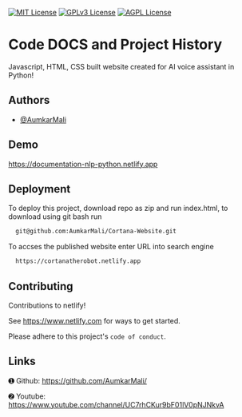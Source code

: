 


[![MIT License](https://img.shields.io/badge/License-MIT-green.svg)](https://choosealicense.com/licenses/mit/)
[![GPLv3 License](https://img.shields.io/badge/License-GPL%20v3-yellow.svg)](https://opensource.org/licenses/)
[![AGPL License](https://img.shields.io/badge/license-AGPL-blue.svg)](http://www.gnu.org/licenses/agpl-3.0)


# Code DOCS and Project History

Javascript, HTML, CSS built website created for AI voice assistant in Python!


## Authors

- [@AumkarMali](https://www.github.com/AumkarMali)


## Demo

https://documentation-nlp-python.netlify.app


## Deployment

To deploy this project, download repo as zip and run index.html, to download using git bash run

```bash
  git@github.com:AumkarMali/Cortana-Website.git
```

To accses the published website enter URL into search engine

```bash
  https://cortanatherobot.netlify.app
```
## Contributing

Contributions to netlify!

See https://www.netlify.com for ways to get started.

Please adhere to this project's `code of conduct`.


## Links

➊ Github: https://github.com/AumkarMali/

➋ Youtube: https://www.youtube.com/channel/UC7rhCKur9bF01lV0pNJNkvA
